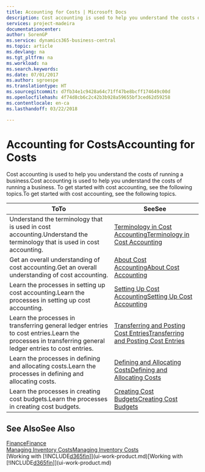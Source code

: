 ```yaml
---
title: Accounting for Costs | Microsoft Docs
description: Cost accounting is used to help you understand the costs of running a business. To get started with cost accounting, see the following topics.
services: project-madeira
documentationcenter: 
author: SorenGP
ms.service: dynamics365-business-central
ms.topic: article
ms.devlang: na
ms.tgt_pltfrm: na
ms.workload: na
ms.search.keywords: 
ms.date: 07/01/2017
ms.author: sgroespe
ms.translationtype: HT
ms.sourcegitcommit: d7fb34e1c9428a64c71ff47be8bcff174649c00d
ms.openlocfilehash: 4f74d8cb6c2c42b3b928a59655bf3ced62d59258
ms.contentlocale: en-ca
ms.lasthandoff: 03/22/2018

---
```

# <a name="accounting-for-costs"></a><span data-ttu-id="5e0a2-104">Accounting for Costs</span><span class="sxs-lookup"><span data-stu-id="5e0a2-104">Accounting for Costs</span></span>
<span data-ttu-id="5e0a2-105">Cost accounting is used to help you understand the costs of running a business.</span><span class="sxs-lookup"><span data-stu-id="5e0a2-105">Cost accounting is used to help you understand the costs of running a business.</span></span> <span data-ttu-id="5e0a2-106">To get started with cost accounting, see the following topics.</span><span class="sxs-lookup"><span data-stu-id="5e0a2-106">To get started with cost accounting, see the following topics.</span></span>  

|<span data-ttu-id="5e0a2-107">To</span><span class="sxs-lookup"><span data-stu-id="5e0a2-107">To</span></span>|<span data-ttu-id="5e0a2-108">See</span><span class="sxs-lookup"><span data-stu-id="5e0a2-108">See</span></span>|  
|--------|---------|  
|<span data-ttu-id="5e0a2-109">Understand the terminology that is used in cost accounting.</span><span class="sxs-lookup"><span data-stu-id="5e0a2-109">Understand the terminology that is used in cost accounting.</span></span>|[<span data-ttu-id="5e0a2-110">Terminology in Cost Accounting</span><span class="sxs-lookup"><span data-stu-id="5e0a2-110">Terminology in Cost Accounting</span></span>](finance-terminology-in-cost-accounting.md)|  
|<span data-ttu-id="5e0a2-111">Get an overall understanding of cost accounting.</span><span class="sxs-lookup"><span data-stu-id="5e0a2-111">Get an overall understanding of cost accounting.</span></span>|[<span data-ttu-id="5e0a2-112">About Cost Accounting</span><span class="sxs-lookup"><span data-stu-id="5e0a2-112">About Cost Accounting</span></span>](finance-about-cost-accounting.md)|  
|<span data-ttu-id="5e0a2-113">Learn the processes in setting up cost accounting.</span><span class="sxs-lookup"><span data-stu-id="5e0a2-113">Learn the processes in setting up cost accounting.</span></span>|[<span data-ttu-id="5e0a2-114">Setting Up Cost Accounting</span><span class="sxs-lookup"><span data-stu-id="5e0a2-114">Setting Up Cost Accounting</span></span>](finance-set-up-cost-accounting.md)|  
|<span data-ttu-id="5e0a2-115">Learn the processes in transferring general ledger entries to cost entries.</span><span class="sxs-lookup"><span data-stu-id="5e0a2-115">Learn the processes in transferring general ledger entries to cost entries.</span></span>|[<span data-ttu-id="5e0a2-116">Transferring and Posting Cost Entries</span><span class="sxs-lookup"><span data-stu-id="5e0a2-116">Transferring and Posting Cost Entries</span></span>](finance-transfer-and-post-cost-entries.md)|  
|<span data-ttu-id="5e0a2-117">Learn the processes in defining and allocating costs.</span><span class="sxs-lookup"><span data-stu-id="5e0a2-117">Learn the processes in defining and allocating costs.</span></span>|[<span data-ttu-id="5e0a2-118">Defining and Allocating Costs</span><span class="sxs-lookup"><span data-stu-id="5e0a2-118">Defining and Allocating Costs</span></span>](finance-define-and-allocate-costs.md)|  
|<span data-ttu-id="5e0a2-119">Learn the processes in creating cost budgets.</span><span class="sxs-lookup"><span data-stu-id="5e0a2-119">Learn the processes in creating cost budgets.</span></span>|[<span data-ttu-id="5e0a2-120">Creating Cost Budgets</span><span class="sxs-lookup"><span data-stu-id="5e0a2-120">Creating Cost Budgets</span></span>](finance-create-cost-budgets.md)|  

## <a name="see-also"></a><span data-ttu-id="5e0a2-121">See Also</span><span class="sxs-lookup"><span data-stu-id="5e0a2-121">See Also</span></span>  
[<span data-ttu-id="5e0a2-122">Finance</span><span class="sxs-lookup"><span data-stu-id="5e0a2-122">Finance</span></span>](finance.md)  
[<span data-ttu-id="5e0a2-123">Managing Inventory Costs</span><span class="sxs-lookup"><span data-stu-id="5e0a2-123">Managing Inventory Costs</span></span>](finance-manage-inventory-costs.md)  
<span data-ttu-id="5e0a2-124">[Working with [!INCLUDE[d365fin](includes/d365fin_md.md)]](ui-work-product.md)</span><span class="sxs-lookup"><span data-stu-id="5e0a2-124">[Working with [!INCLUDE[d365fin](includes/d365fin_md.md)]](ui-work-product.md)</span></span>

